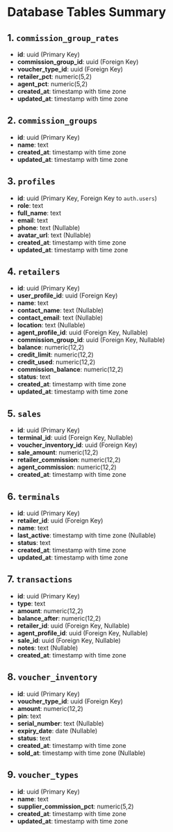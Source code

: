 # Database Tables Summary

## 1. `commission_group_rates`

- **id**: uuid (Primary Key)
- **commission_group_id**: uuid (Foreign Key)
- **voucher_type_id**: uuid (Foreign Key)
- **retailer_pct**: numeric(5,2)
- **agent_pct**: numeric(5,2)
- **created_at**: timestamp with time zone
- **updated_at**: timestamp with time zone

## 2. `commission_groups`

- **id**: uuid (Primary Key)
- **name**: text
- **created_at**: timestamp with time zone
- **updated_at**: timestamp with time zone

## 3. `profiles`

- **id**: uuid (Primary Key, Foreign Key to `auth.users`)
- **role**: text
- **full_name**: text
- **email**: text
- **phone**: text (Nullable)
- **avatar_url**: text (Nullable)
- **created_at**: timestamp with time zone
- **updated_at**: timestamp with time zone

## 4. `retailers`

- **id**: uuid (Primary Key)
- **user_profile_id**: uuid (Foreign Key)
- **name**: text
- **contact_name**: text (Nullable)
- **contact_email**: text (Nullable)
- **location**: text (Nullable)
- **agent_profile_id**: uuid (Foreign Key, Nullable)
- **commission_group_id**: uuid (Foreign Key, Nullable)
- **balance**: numeric(12,2)
- **credit_limit**: numeric(12,2)
- **credit_used**: numeric(12,2)
- **commission_balance**: numeric(12,2)
- **status**: text
- **created_at**: timestamp with time zone
- **updated_at**: timestamp with time zone

## 5. `sales`

- **id**: uuid (Primary Key)
- **terminal_id**: uuid (Foreign Key, Nullable)
- **voucher_inventory_id**: uuid (Foreign Key)
- **sale_amount**: numeric(12,2)
- **retailer_commission**: numeric(12,2)
- **agent_commission**: numeric(12,2)
- **created_at**: timestamp with time zone

## 6. `terminals`

- **id**: uuid (Primary Key)
- **retailer_id**: uuid (Foreign Key)
- **name**: text
- **last_active**: timestamp with time zone (Nullable)
- **status**: text
- **created_at**: timestamp with time zone
- **updated_at**: timestamp with time zone

## 7. `transactions`

- **id**: uuid (Primary Key)
- **type**: text
- **amount**: numeric(12,2)
- **balance_after**: numeric(12,2)
- **retailer_id**: uuid (Foreign Key, Nullable)
- **agent_profile_id**: uuid (Foreign Key, Nullable)
- **sale_id**: uuid (Foreign Key, Nullable)
- **notes**: text (Nullable)
- **created_at**: timestamp with time zone

## 8. `voucher_inventory`

- **id**: uuid (Primary Key)
- **voucher_type_id**: uuid (Foreign Key)
- **amount**: numeric(12,2)
- **pin**: text
- **serial_number**: text (Nullable)
- **expiry_date**: date (Nullable)
- **status**: text
- **created_at**: timestamp with time zone
- **sold_at**: timestamp with time zone (Nullable)

## 9. `voucher_types`

- **id**: uuid (Primary Key)
- **name**: text
- **supplier_commission_pct**: numeric(5,2)
- **created_at**: timestamp with time zone
- **updated_at**: timestamp with time zone